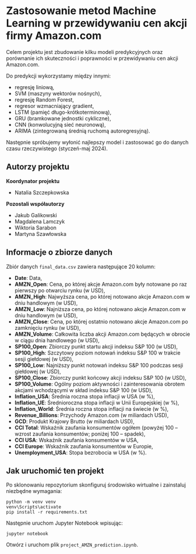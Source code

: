 # Zastosowanie metod Machine Learning w przewidywaniu cen akcji firmy Amazon.com

Celem projektu jest zbudowanie kilku modeli predykcyjnych oraz porównanie ich skuteczności i poprawności w przewidywaniu cen akcji Amazon.com.

Do predykcji wykorzystamy między innymi:
- regresję liniową,
- SVM (maszyny wektorów nośnych),
- regresję Random Forest,
- regresor wzmacniający gradient,
- LSTM (pamięć długo-krótkoterminową),
- GRU (bramkowane jednostki cykliczne),
- CNN (konwolucyjną sieć neuronową),
- ARIMA (zintegrowaną średnią ruchomą autoregresyjną).

Następnie spróbujemy wyłonić najlepszy model i zastosować go do danych czasu rzeczywistego (styczeń-maj 2024).

## Autorzy projektu

**Koordynator projektu**
- Natalia Szczepkowska

**Pozostali współautorzy**
- Jakub Galikowski
- Magdalena Lamczyk
- Wiktoria Sarabon
- Martyna Szawłowska

## Informacje o zbiorze danych

Zbiór danych `final_data.csv` zawiera następujące 20 kolumn:
- **Date**: Data,
- **AMZN_Open**: Cena, po której akcje Amazon.com były notowane po raz pierwszy po otwarciu rynku (w USD),
- **AMZN_High**: Najwyższa cena, po której notowano akcje Amazon.com w dniu handlowym (w USD),
- **AMZN_Low**: Najniższa cena, po której notowano akcje Amazon.com w dniu handlowym (w USD),
- **AMZN_Close**: Cena, po której ostatnio notowano akcje Amazon.com po zamknięciu rynku (w USD),
- **AMZN_Volume**: Całkowita liczba akcji Amazon.com będących w obrocie w ciągu dnia handlowego (w USD),
- **SP100_Open**: Zbiorczy punkt startu akcji indeksu S&P 100 (w USD),
- **SP100_High**: Szczytowy poziom notowań indeksu S&P 100 w trakcie sesji giełdowej (w USD),
- **SP100_Low**: Najniższy punkt notowań indeksu S&P 100 podczas sesji giełdowej (w USD),
- **SP100_Close**: Zbiorczy punkt końcowy akcji indeksu S&P 100 (w USD),
- **SP100_Volume**: Ogólny poziom aktywności i zainteresowania obrotem akcjami wchodzącymi w skład indeksu S&P 100 (w USD),
- **Inflation_USA**: Średnia roczna stopa inflacji w USA (w %),
- **Inflation_UE**: Średnioroczna stopa inflacji w Unii Europejskiej (w %),
- **Inflation_World**: Średnia roczna stopa inflacji na świecie (w %),
- **Revenue_Billions**: Przychody Amazon.com (w miliardach USD),
- **GCD**: Produkt Krajowy Brutto (w miliardach USD),
- **CCI Total**: Wskaźnik zaufania konsumentów ogółem (powyżej 100 – wzrost zaufania konsumentów; poniżej 100 – spadek),
- **CCI USA**: Wskaźnik zaufania konsumentów w USA,
- **CCI Europe**: Wskaźnik zaufania konsumentów w Europie,
- **Unemployment_USA**: Stopa bezrobocia w USA (w %).

## Jak uruchomić ten projekt

Po sklonowaniu repozytorium skonfiguruj środowisko wirtualne i zainstaluj niezbędne wymagania:
```
python -m venv venv 
venv\Scripts\activate
pip install -r requirements.txt
```

Następnie uruchom Jupyter Notebook wpisując:
```
jupyter notebook
```

Otwórz i uruchom plik `project_AMZN_prediction.ipynb`.


